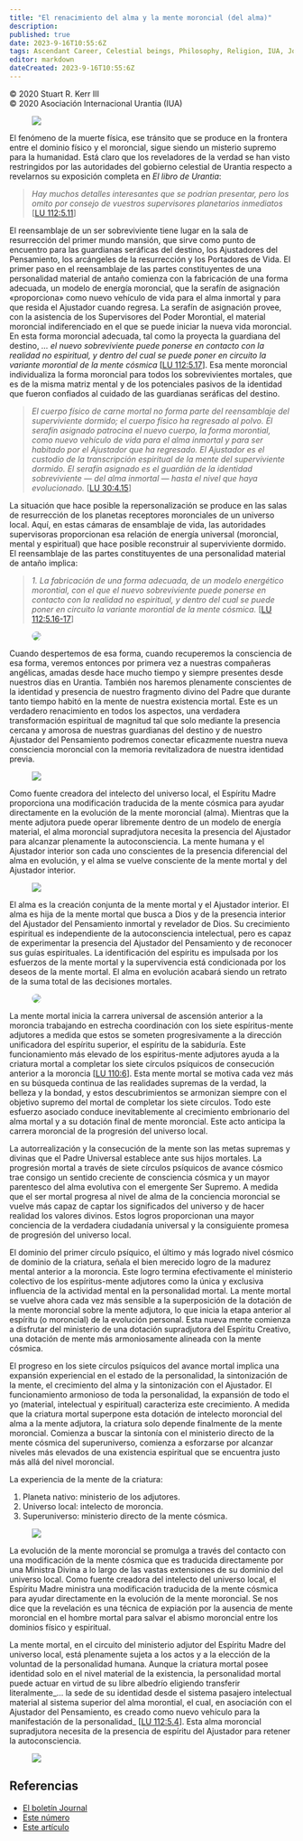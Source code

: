 ```yaml
---
title: "El renacimiento del alma y la mente moroncial (del alma)"
description: 
published: true
date: 2023-9-16T10:55:6Z
tags: Ascendant Career, Celestial beings, Philosophy, Religion, IUA, Journal, article
editor: markdown
dateCreated: 2023-9-16T10:55:6Z
---
```


<p class="v-card v-sheet theme--light gray lighten-3 px-2">© 2020 Stuart R. Kerr III<br>© 2020 Asociación Internacional Urantia (IUA)</p>


<figure id="Figure_1" class="image urantiapedia image-style-align-left">
<img src="/image/article/IUA_Journal/Stuart-Kerr-150x150.jpg">
</figure>

El fenómeno de la muerte física, ese tránsito que se produce en la frontera entre el dominio físico y el moroncial, sigue siendo un misterio supremo para la humanidad. Está claro que los reveladores de la verdad se han visto restringidos por las autoridades del gobierno celestial de Urantia respecto a revelarnos su exposición completa en _El libro de Urantia_:
<br style="clear:both;"/>

> _Hay muchos detalles interesantes que se podrían presentar, pero los omito por consejo de vuestros supervisores planetarios inmediatos_ [[LU 112:5.11](/es/The_Urantia_Book/112#p5_11)]

El reensamblaje de un ser sobreviviente tiene lugar en la sala de resurrección del primer mundo mansión, que sirve como punto de encuentro para las guardianas seráficas del destino, los Ajustadores del Pensamiento, los arcángeles de la resurrección y los Portadores de Vida. El primer paso en el reensamblaje de las partes constituyentes de una personalidad material de antaño comienza con la fabricación de una forma adecuada, un modelo de energía moroncial, que la serafín de asignación «proporciona» como nuevo vehículo de vida para el alma inmortal y para que resida el Ajustador cuando regresa. La serafín de asignación provee, con la asistencia de los Supervisores del Poder Morontial, el material moroncial indiferenciado en el que se puede iniciar la nueva vida moroncial. En esta forma moroncial adecuada, tal como la proyecta la guardiana del destino, _… el nuevo sobreviviente puede ponerse en contacto con la realidad no espiritual, y dentro del cual se puede poner en circuito la variante morontial de la mente cósmica_ <a id="a45_966"></a>[[LU 112:5.17](/es/The_Urantia_Book/112#p5_17)]. Esa mente moroncial individualiza la forma moroncial para todos los sobrevivientes mortales, que es de la misma matriz mental y de los potenciales pasivos de la identidad que fueron confiados al cuidado de las guardianas seráficas del destino.

> _El cuerpo físico de carne mortal no forma parte del reensamblaje del superviviente dormido; el cuerpo físico ha regresado al polvo. El serafín asignado patrocina el nuevo cuerpo, la forma morontial, como nuevo vehículo de vida para el alma inmortal y para ser habitado por el Ajustador que ha regresado. El Ajustador es el custodio de la transcripción espiritual de la mente del superviviente dormido. El serafín asignado es el guardián de la identidad sobreviviente — del alma inmortal — hasta el nivel que haya evolucionado._ [[LU 30:4.15](/es/The_Urantia_Book/30#p4_15)]

La situación que hace posible la repersonalización se produce en las salas de resurrección de los planetas receptores moronciales de un universo local. Aquí, en estas cámaras de ensamblaje de vida, las autoridades supervisoras proporcionan esa relación de energía universal (moroncial, mental y espiritual) que hace posible reconstruir al superviviente dormido. El reensamblaje de las partes constituyentes de una personalidad material de antaño implica:

> _1\. La fabricación de una forma adecuada, de un modelo energético morontial, con el que el nuevo sobreviviente puede ponerse en contacto con la realidad no espiritual, y dentro del cual se puede poner en circuito la variante morontial de la mente cósmica._ <a id="a51_218"></a>[[LU 112:5.16-17](/es/The_Urantia_Book/112#p5_16)]

<figure id="Figure_2" class="image urantiapedia image-style-align-right">
<img src="/image/article/IUA_Journal/Guardian-Angels-300x296.jpg" style="border-radius:1000px;">
</figure>

Cuando despertemos de esa forma, cuando recuperemos la consciencia de esa forma, veremos entonces por primera vez a nuestras compañeras angélicas, amadas desde hace mucho tiempo y siempre presentes desde nuestros días en Urantia. También nos haremos plenamente conscientes de la identidad y presencia de nuestro fragmento divino del Padre que durante tanto tiempo habitó en la mente de nuestra existencia mortal. Este es un verdadero renacimiento en todos los aspectos, una verdadera transformación espiritual de magnitud tal que solo mediante la presencia cercana y amorosa de nuestras guardianas del destino y de nuestro Ajustador del Pensamiento podremos conectar eficazmente nuestra nueva consciencia moroncial con la memoria revitalizadora de nuestra identidad previa.

<figure id="Figure_3" class="image urantiapedia image-style-align-left">
<img src="/image/article/IUA_Journal/Screenshot1-300x123.jpg">
</figure>

Como fuente creadora del intelecto del universo local, el Espíritu Madre proporciona una modificación traducida de la mente cósmica para ayudar directamente en la evolución de la mente moroncial (alma). Mientras que la mente adjutora puede operar libremente dentro de un modelo de energía material, el alma moroncial supradjutora necesita la presencia del Ajustador para alcanzar plenamente la autoconsciencia. La mente humana y el Ajustador interior son cada uno conscientes de la presencia diferencial del alma en evolución, y el alma se vuelve consciente de la mente mortal y del Ajustador interior.

<figure id="Figure_4" class="image urantiapedia image-style-align-right">
<img src="/image/article/IUA_Journal/Soul-Conscious-300x180.jpg">
</figure>

El alma es la creación conjunta de la mente mortal y el Ajustador interior. El alma es hija de la mente mortal que busca a Dios y de la presencia interior del Ajustador del Pensamiento inmortal y revelador de Dios. Su crecimiento espiritual es independiente de la autoconsciencia intelectual, pero es capaz de experimentar la presencia del Ajustador del Pensamiento y de reconocer sus guías espirituales. La identificación del espíritu es impulsada por los esfuerzos de la mente mortal y la supervivencia está condicionada por los deseos de la mente mortal. El alma en evolución acabará siendo un retrato de la suma total de las decisiones mortales.

<figure id="Figure_5" class="image urantiapedia image-style-align-left">
<img src="/image/article/IUA_Journal/Spirit-Nature-300x218.jpg" style="border-radius:1000px;">
</figure>

La mente mortal inicia la carrera universal de ascensión anterior a la moroncia trabajando en estrecha coordinación con los siete espíritus-mente adjutores a medida que estos se someten progresivamente a la dirección unificadora del espíritu superior, el espíritu de la sabiduría. Este funcionamiento más elevado de los espíritus-mente adjutores ayuda a la criatura mortal a completar los siete círculos psíquicos de consecución anterior a la moroncia <a id="a75_393"></a>[[LU 110:6](/es/The_Urantia_Book/110#p6)]. Esta mente mortal se motiva cada vez más en su búsqueda continua de las realidades supremas de la verdad, la belleza y la bondad, y estos descubrimientos se armonizan siempre con el objetivo supremo del mortal de completar los siete círculos. Todo este esfuerzo asociado conduce inevitablemente al crecimiento embrionario del alma mortal y a su dotación final de mente moroncial. Este acto anticipa la carrera moroncial de la progresión del universo local.

La autorrealización y la consecución de la mente son las metas supremas y divinas que el Padre Universal establece ante sus hijos mortales. La progresión mortal a través de siete círculos psíquicos de avance cósmico trae consigo un sentido creciente de consciencia cósmica y un mayor parentesco del alma evolutiva con el emergente Ser Supremo. A medida que el ser mortal progresa al nivel de alma de la conciencia moroncial se vuelve más capaz de captar los significados del universo y de hacer realidad los valores divinos. Estos logros proporcionan una mayor conciencia de la verdadera ciudadanía universal y la consiguiente promesa de progresión del universo local.

El dominio del primer círculo psíquico, el último y más logrado nivel cósmico de dominio de la criatura, señala el bien merecido logro de la madurez mental anterior a la moroncia. Este logro termina efectivamente el ministerio colectivo de los espíritus-mente adjutores como la única y exclusiva influencia de la actividad mental en la personalidad mortal. La mente mortal se vuelve ahora cada vez más sensible a la superposición de la dotación de la mente moroncial sobre la mente adjutora, lo que inicia la etapa anterior al espíritu (o moroncial) de la evolución personal. Esta nueva mente comienza a disfrutar del ministerio de una dotación supradjutora del Espíritu Creativo, una dotación de mente más armoniosamente alineada con la mente cósmica.

El progreso en los siete círculos psíquicos del avance mortal implica una expansión experiencial en el estado de la personalidad, la sintonización de la mente, el crecimiento del alma y la sintonización con el Ajustador. El funcionamiento armonioso de toda la personalidad, la expansión de todo el yo (material, intelectual y espiritual) caracteriza este crecimiento. A medida que la criatura mortal superpone esta dotación de intelecto moroncial del alma a la mente adjutora, la criatura solo depende finalmente de la mente moroncial. Comienza a buscar la sintonía con el ministerio directo de la mente cósmica del superuniverso, comienza a esforzarse por alcanzar niveles más elevados de una existencia espiritual que se encuentra justo más allá del nivel moroncial.
<br style="clear:both;"/>

La experiencia de la mente de la criatura:

1. Planeta nativo: ministerio de los adjutores.
2. Universo local: intelecto de moroncia.
3. Superuniverso: ministerio directo de la mente cósmica.

<figure id="Figure_6" class="image urantiapedia image-style-align-right">
<img src="/image/article/IUA_Journal/kerr05-300x231.jpg">
</figure>

La evolución de la mente moroncial se promulga a través del contacto con una modificación de la mente cósmica que es traducida directamente por una Ministra Divina a lo largo de las vastas extensiones de su dominio del universo local. Como fuente creadora del intelecto del universo local, el Espíritu Madre ministra una modificación traducida de la mente cósmica para ayudar directamente en la evolución de la mente moroncial. Se nos dice que la revelación es una técnica de expiación por la ausencia de mente moroncial en el hombre mortal para salvar el abismo moroncial entre los dominios físico y espiritual.

La mente mortal, en el circuito del ministerio adjutor del Espíritu Madre del universo local, está plenamente sujeta a los actos y a la elección de la voluntad de la personalidad humana. Aunque la criatura mortal posee identidad solo en el nivel material de la existencia, la personalidad mortal puede actuar en virtud de su libre albedrío eligiendo transferir literalmente_… la sede de su identidad desde el sistema pasajero intelectual material al sistema superior del alma morontial, el cual, en asociación con el Ajustador del Pensamiento, es creado como nuevo vehículo para la manifestación de la personalidad_ <a id="a96_551"></a>[[LU 112:5.4](/es/The_Urantia_Book/112#p5_4)]. Esta alma moroncial supradjutora necesita de la presencia de espíritu del Ajustador para retener la autoconsciencia.
<br style="clear:both;"/>

<figure id="Figure_7" class="image urantiapedia">
<img src="/image/article/IUA_Journal/Adjutant-706x636.jpg">
</figure>

## Referencias

- [El boletín Journal](https://urantia-association.org/journal-online-archives/)
- [Este número](https://urantia-association.org/newsletter/journal-mayo-2020/?lang=es)
- [Este artículo](https://urantia-association.org/el-renacimiento-del-alma-y-la-mente-moroncial-del-alma/?lang=es)

